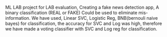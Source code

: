 ML LAB project for LAB evaluation,
Creating a fake news detection app, A binary classification (REAL or FAKE) Could be used to eliminate mis-information.
We have used, Linear SVC, Logistic Reg, BNB(bernouli naive bayes) for classification, 
the accuracy for SVC and Log was high, therefore we have made a voting classifier with SVC and Log reg for classification.
